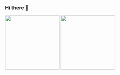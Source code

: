 ### Hi there 👋

 <div>
  <a href="https://github.com/AaronKannon">
  <img height="180em" src="https://github-readme-stats.vercel.app/api?username=AaronKannon&count_private=true&show_icons=true&theme=buefy&title_color=6071BF"/>
  <img height="180em" src="https://github-readme-stats.vercel.app/api/top-langs/?username=AaronKannon&layout=compact&langs_count=10&count_private=true&show_icons=true&theme=buefy&title_color=6071BF"/>
</div>

<!--
**AaronKannon/AaronKannon** is a ✨ _special_ ✨ repository because its `README.md` (this file) appears on your GitHub profile.

Here are some ideas to get you started:

- 🔭 I’m currently working on ...
- 🌱 I’m currently learning ...
- 👯 I’m looking to collaborate on ...
- 🤔 I’m looking for help with ...
- 💬 Ask me about ...
- 📫 How to reach me: ...
- 😄 Pronouns: ...
- ⚡ Fun fact: ...
-->

